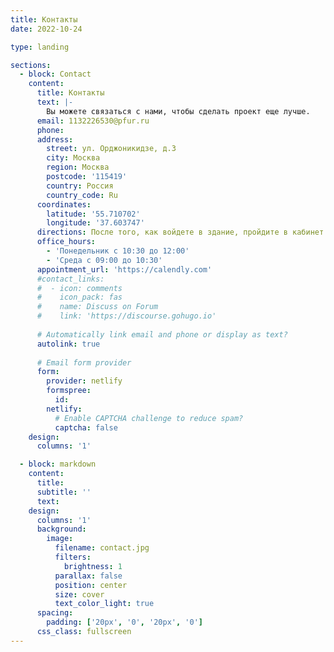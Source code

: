 ```yaml
---
title: Контакты
date: 2022-10-24

type: landing

sections:
  - block: Contact
    content:
      title: Контакты
      text: |-
        Вы можете связаться с нами, чтобы сделать проект еще лучше.
      email: 1132226530@pfur.ru
      phone: 
      address:
        street: ул. Орджоникидзе, д.3
        city: Москва
        region: Москва
        postcode: '115419'
        country: Россия
        country_code: Ru
      coordinates:
        latitude: '55.710702'
        longitude: '37.603747'
      directions: После того, как войдете в здание, пройдите в кабинет 299
      office_hours:
        - 'Понедельник с 10:30 до 12:00'
        - 'Среда с 09:00 до 10:30'
      appointment_url: 'https://calendly.com'
      #contact_links:
      #  - icon: comments
      #    icon_pack: fas
      #    name: Discuss on Forum
      #    link: 'https://discourse.gohugo.io'
    
      # Automatically link email and phone or display as text?
      autolink: true
    
      # Email form provider
      form:
        provider: netlify
        formspree:
          id:
        netlify:
          # Enable CAPTCHA challenge to reduce spam?
          captcha: false
    design:
      columns: '1'

  - block: markdown
    content:
      title:
      subtitle: ''
      text:
    design:
      columns: '1'
      background:
        image: 
          filename: contact.jpg
          filters:
            brightness: 1
          parallax: false
          position: center
          size: cover
          text_color_light: true
      spacing:
        padding: ['20px', '0', '20px', '0']
      css_class: fullscreen
---
```

